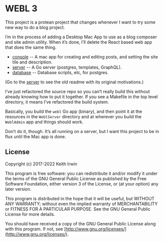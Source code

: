 # WEBL 3

This project is a protean project that changes whenever I want to try some new way to do a blog project.

I’m in the process of adding a Desktop Mac App to use as a blog composer and site admin utility. When it’s done, I’ll delete the React based web app that does the same thing.

- [console](./console) -- A mac app for creating and editing posts, and setting the site tile and description.
- [server](./server) -- A Go server (postgres, templates, GraphQL).
- [database](./database) -- Database scripts, etc, for postgres.

(Go to the [server](./server) to see the old readme with its original motivations.)

I’ve just refactored the source repo so you can’t really build this without already knowing how to put it together. If you see a Makefile in the top level directory, it means I’ve refactored the build system.

Basically, you build the `webl` Go app (binary), and then point it at the resources in the `WeblServer` directory and at wherever you build the `WeblAdmin` app and things should work.

Don’t do it, though. It’s all running on a server, but I want this project to be in flux until the Mac app is done.

## License

Copyright (c) 2017-2022 Keith Irwin

This program is free software: you can redistribute it and/or modify
it under the terms of the GNU General Public License as published
by the Free Software Foundation, either version 3 of the License,
or (at your option) any later version.

This program is distributed in the hope that it will be useful,
but WITHOUT ANY WARRANTY; without even the implied warranty of
MERCHANTABILITY or FITNESS FOR A PARTICULAR PURPOSE.  See the
GNU General Public License for more details.

You should have received a copy of the GNU General Public License
along with this program.  If not, see
[http://www.gnu.org/licenses/](http://www.gnu.org/licenses/).
